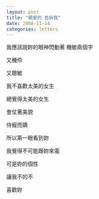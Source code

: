 ```yaml
---
layout: post
title: "親愛的 告訴我"
date: 2008-11-14
categories: letters
---
```




我應該說妳的眼神閃動著
機敏兩個字


又機伶


又聰敏


我不喜歡太美的女生


總覺得太美的女生


會仗著美貌


侍寵而嬌


所以第一眼看到妳


我覺得不可能跟妳來電


可是妳的個性


讓我不的不


喜歡妳
